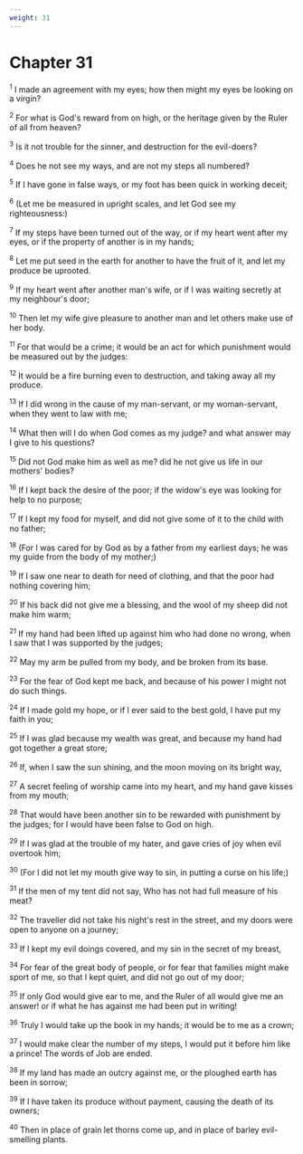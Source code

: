 ```yaml
---
weight: 31
---
```


# Chapter 31

<sup>1</sup> I made an agreement with my eyes; how then might my eyes be looking on a virgin? 

<sup>2</sup> For what is God's reward from on high, or the heritage given by the Ruler of all from heaven? 

<sup>3</sup> Is it not trouble for the sinner, and destruction for the evil-doers? 

<sup>4</sup> Does he not see my ways, and are not my steps all numbered? 

<sup>5</sup> If I have gone in false ways, or my foot has been quick in working deceit; 

<sup>6</sup> (Let me be measured in upright scales, and let God see my righteousness:) 

<sup>7</sup> If my steps have been turned out of the way, or if my heart went after my eyes, or if the property of another is in my hands; 

<sup>8</sup> Let me put seed in the earth for another to have the fruit of it, and let my produce be uprooted. 

<sup>9</sup> If my heart went after another man's wife, or if I was waiting secretly at my neighbour's door; 

<sup>10</sup> Then let my wife give pleasure to another man and let others make use of her body. 

<sup>11</sup> For that would be a crime; it would be an act for which punishment would be measured out by the judges: 

<sup>12</sup> It would be a fire burning even to destruction, and taking away all my produce. 

<sup>13</sup> If I did wrong in the cause of my man-servant, or my woman-servant, when they went to law with me; 

<sup>14</sup> What then will I do when God comes as my judge? and what answer may I give to his questions? 

<sup>15</sup> Did not God make him as well as me? did he not give us life in our mothers' bodies? 

<sup>16</sup> If I kept back the desire of the poor; if the widow's eye was looking for help to no purpose; 

<sup>17</sup> If I kept my food for myself, and did not give some of it to the child with no father; 

<sup>18</sup> (For I was cared for by God as by a father from my earliest days; he was my guide from the body of my mother;) 

<sup>19</sup> If I saw one near to death for need of clothing, and that the poor had nothing covering him; 

<sup>20</sup> If his back did not give me a blessing, and the wool of my sheep did not make him warm; 

<sup>21</sup> If my hand had been lifted up against him who had done no wrong, when I saw that I was supported by the judges; 

<sup>22</sup> May my arm be pulled from my body, and be broken from its base. 

<sup>23</sup> For the fear of God kept me back, and because of his power I might not do such things. 

<sup>24</sup> If I made gold my hope, or if I ever said to the best gold, I have put my faith in you; 

<sup>25</sup> If I was glad because my wealth was great, and because my hand had got together a great store; 

<sup>26</sup> If, when I saw the sun shining, and the moon moving on its bright way, 

<sup>27</sup> A secret feeling of worship came into my heart, and my hand gave kisses from my mouth; 

<sup>28</sup> That would have been another sin to be rewarded with punishment by the judges; for I would have been false to God on high. 

<sup>29</sup> If I was glad at the trouble of my hater, and gave cries of joy when evil overtook him; 

<sup>30</sup> (For I did not let my mouth give way to sin, in putting a curse on his life;) 

<sup>31</sup> If the men of my tent did not say, Who has not had full measure of his meat? 

<sup>32</sup> The traveller did not take his night's rest in the street, and my doors were open to anyone on a journey; 

<sup>33</sup> If I kept my evil doings covered, and my sin in the secret of my breast, 

<sup>34</sup> For fear of the great body of people, or for fear that families might make sport of me, so that I kept quiet, and did not go out of my door; 

<sup>35</sup> If only God would give ear to me, and the Ruler of all would give me an answer! or if what he has against me had been put in writing! 

<sup>36</sup> Truly I would take up the book in my hands; it would be to me as a crown; 

<sup>37</sup> I would make clear the number of my steps, I would put it before him like a prince! The words of Job are ended. 

<sup>38</sup> If my land has made an outcry against me, or the ploughed earth has been in sorrow; 

<sup>39</sup> If I have taken its produce without payment, causing the death of its owners; 

<sup>40</sup> Then in place of grain let thorns come up, and in place of barley evil-smelling plants. 



